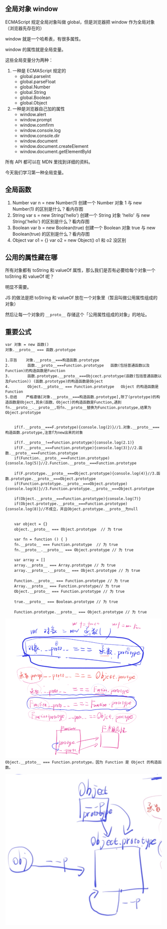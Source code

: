 ## 全局对象 window

ECMAScript 规定全局对象叫做 global，但是浏览器把 window 作为全局对象（浏览器先存在的）

window 就是一个哈希表，有很多属性。

window 的属性就是全局变量。

这些全局变量分为两种：

1. 一种是 ECMAScript 规定的
   - global.parseInt
   - global.parseFloat
   - global.Number
   - global.String
   - global.Boolean
   - global.Object
2. 一种是浏览器自己加的属性
   - window.alert
   - window.prompt
   - window.comfirm
   - window.console.log
   - window.console.dir
   - window.document
   - window.document.createElement
   - window.document.getElementById

所有 API 都可以在 MDN 里找到详细的资料。

今天我们学习第一种全局变量。

## 全局函数

1. Number
   var n = new Number(1) 创建一个 Number 对象
   1 与 new Number(1) 的区别是什么？看内存图
2. String
   var s = new String('hello') 创建一个 String 对象
   'hello' 与 new String('hello') 的区别是什么？看内存图
3. Boolean
   var b = new Boolean(true) 创建一个 Boolean 对象
   true 与 new Boolean(true) 的区别是什么？看内存图
4. Object
   var o1 = {}
   var o2 = new Object()
   o1 和 o2 没区别

## 公用的属性藏在哪

所有对象都有 toString 和 valueOf 属性，那么我们是否有必要给每个对象一个 toString 和 valueOf 呢？

明显不需要。

JS 的做法是把 toString 和 valueOf 放在一个对象里（暂且叫做公用属性组成的对象）

然后让每一个对象的 `__proto__` 存储这个「公用属性组成的对象」的地址。

## 重要公式

```
var 对象 = new 函数()
对象.__proto__ === 函数.prototype

1.宗旨    对象.__proto__===构造函数.prototype
2.        函数.__proto__===Function.prototype   函数(包括普通函数以及Function)的构造函数是Function
3.        函数.prototype.__proto__===Objcect.prototype(函数(包括普通函数以及Function)) (函数.prototype)的构造函数是Object
4.        Object.__ptoto__ === Function.prototype   Object 的构造函数是Function 
5.总结    严格遵循[对象.__proto__===构造函数.prototype],除了(prototype)的构造函数是Object,其余(函数、Object)的构造函数是Function,遇到fn.__proto__.__proto__,将fn.__proto__替换为Function.prototype,结果为Object.prototype
```

```

    if(f.__proto__===F.prototype){console.log(2)}//1.对象.__proto__===构造函数.prototype,注意f为new出来的对象

    if(f.__proto__!==Function.prototype){console.log(2.1)}
    if(F.__proto__===Function.prototype){console.log(3)}//2.函数.__proto__===Function.prototype
    if(Function.__proto__===Function.prototype){console.log(5)}//2.Function.__proto__===Function.prototype

    if(F.prototype.__proto__===Object.prototype){console.log(4)}//3.函数.prototype.__proto__===Object.prototype
    if(Function.prototype.__proto__===Object.prototype){console.log(6)}//3.Function.prototype.__proto__===Object.prototype

    if(Object.__proto__===Function.prototype){console.log(7)}
    if(Object.prototype.__proto__===Function.prototype){console.log(8)}//不成立，并且Object.prototype.__proto__为null
    
    
    var object = {}
    object.__proto__ === Object.prototype  // 为 true

    var fn = function () { }
    fn.__proto__ === Function.prototype  // 为 true
    fn.__proto__.__proto__ === Object.prototype // 为 true

    var array = []
    array.__proto__ === Array.prototype // 为 true
    array.__proto__.__proto__ === Object.prototype // 为 true

    Function.__proto__ === Function.prototype // 为 true
    Array.__proto__ === Function.prototype// 为 true
    Object.__proto__ === Function.prototype // 为 true

    true.__proto__ === Boolean.prototype // 为 true

    Function.prototype.__proto__ === Object.prototype // 为 true

```

![图片](./../image/proto&&prototype.png)`Object.__ptoto__ === Function.prototype，因为 Function 是 Object 的构造函数。`

![](./../image/proto&&prototype1.png)